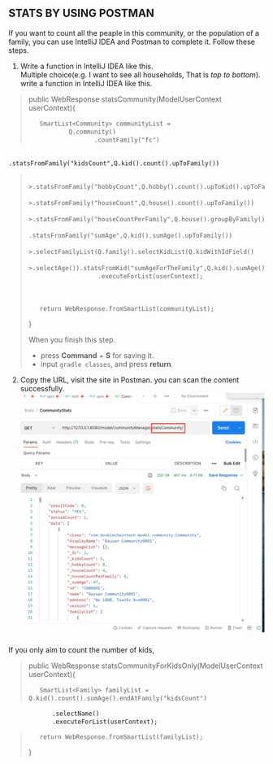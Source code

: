 
## STATS BY USING POSTMAN ##

If you want to count all the peaple in this community, or the population of a family, you can use IntelliJ IDEA and Postman to complete it. Follow these steps. 

1. Write a function in IntelliJ IDEA like this.  
     Multiple choice(e.g. I want to see all households, That is *top to bottom*). write a function in IntelliJ IDEA like this.  


>    public WebResponse statsCommunity(ModelUserContext userContext){
>
>
>        SmartList<Community> communityList =
>                Q.community()
>                       .countFamily("fc")

                        .statsFromFamily("kidsCount",Q.kid().count().upToFamily())
>                        >.statsFromFamily("hobbyCount",Q.hobby().count().upToKid().upToFamily())
>                        >.statsFromFamily("houseCount",Q.house().count().upToFamily())
>                        >.statsFromFamily("houseCountPerFamily",Q.house().groupByFamily().count().upToFami>ly())
>                        .statsFromFamily("sumAge",Q.kid().sumAge().upToFamily())
>                        >.selectFamilyList(Q.family().selectKidList(Q.kidWithIdField()
>                                >.selectAge()).statsFromKid("sumAgeForTheFamily",Q.kid().sumAge()))
>                        .executeForList(userContext);
>
>
>
>        return WebResponse.fromSmartList(communityList);
>
>    } 
>    
> 
>    When you  finish this step. 
>    + press **Command** + **S** for saving it. 
>    + input `gradle classes`, and press **return**. 
>

    
2. Copy the URL, visit the site in Postman. you can scan the content successfully. 
    ![](images/stats-2.png)





###  ###

If you only aim to count the number of kids, 

> public WebResponse statsCommunityForKidsOnly(ModelUserContext userContext){
>
>
>        SmartList<Family> familyList = Q.kid().count().sumAge().endAtFamily("kidsCount")
                .selectName()
                .executeForList(userContext);
>
>
>        return WebResponse.fromSmartList(familyList);
>
>    }

    
    
